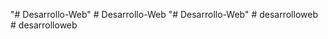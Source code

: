 "# Desarrollo-Web" 
#   D e s a r r o l l o - W e b  
 "# Desarrollo-Web" 
#   d e s a r r o l l o w e b  
 #   d e s a r r o l l o w e b  
 